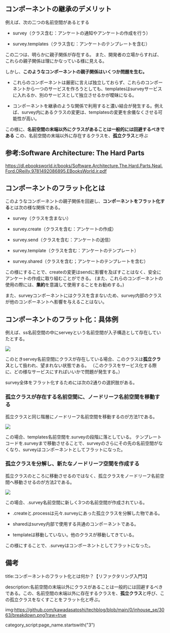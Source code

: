 


## コンポーネントの継承のデメリット

例えば、次の二つの名前空間があるとする

- survey（クラス含む：アンケートの通知やアンケートの作成を行う）

- survey.templates（クラス含む：アンケートのテンプレートを含む）

この二つは、明らかに親子関係が存在する。
また、開発者の立場からすれば、これらの親子関係は理にかなっている様に見える。


しかし、**このようなコンポーネントの親子関係はいくつか問題を生む。**

- これらのコンポーネントは厳密に言えば独立しておらず、これらのコンポーネントから一つのサービスを作ろうとしても、templatesはsurveyサービスに入れるか、別のサービスとして独立させるかが曖昧になる。

- コンポーネントを継承のような関係で利用すると濃い結合が発生する。例えば、survey内にあるクラスの変更は、templatesの変更を余儀なくさせる可能性が高い。

この様に、**名前空間の末端以外にクラスがあることは一般的には回避するべきである**
この、名前空間の末端以外に存在するクラスを、**孤立クラス**と呼ぶ


## 参考:Software Architecture: The Hard Parts

https://dl.ebooksworld.ir/books/Software.Architecture.The.Hard.Parts.Neal.Ford.OReilly.9781492086895.EBooksWorld.ir.pdf


## コンポーネントのフラット化とは

このようなコンポーネントの親子関係を回避し、**コンポーネントをフラット化する**とは次の様な関係である。

- survey（クラスを含まない）

- survey.create（クラスを含む：アンケートの作成）

- survey.send（クラスを含む：アンケートの送信）

- survey.template（クラスを含む：アンケートのテンプレート）

- survey.shared（クラスを含む；アンケートのテンプレートを含む）

この様にすることで、createの変更はsendに影響を及ぼすことはなく、安全にアンケートの作成に取り組むことができる。
(また、これらのコンポーネントの使用の際には、**集約**を意識して使用することをお勧めする。)

また、surveyコンポーネントにはクラスを含まないため、survey内部のクラスが他のコンポーネントへ影響を与えることはない。


## コンポーネントのフラット化：具体例

例えば、ss名前空間の中にserveyという名前空間が入子構造として存在していたとする。

<img src="https://github.com/kawadasatoshi/techblog/blob/main/0/inhouse_se/3100_component_flat/flat1.png?raw=true">

このときservey名前空間にクラスが存在している場合、このクラスは**孤立クラス**として扱われ、望まれない状態である。
（このクラスをサービス化する際に、どの様なサービスにすればいいかで問題が発生する。）

survey全体をフラット化するためには次の2通りの選択肢がある。

### 孤立クラスが存在する名前空間に、ノードリーフ名前空間を移動する

孤立クラスと同じ階層にノードリーフ名前空間を移動するのが方法1である。

<img src="https://github.com/kawadasatoshi/techblog/blob/main/0/inhouse_se/3100_component_flat/flat_a.png?raw=true">

この場合、templates名前空間を.surveyの段階に落としている。
テンプレートコードを.surveyまで移動させることで、surveyのさらにその先の名前空間がなくなり、surveyはコンポーネントとしてフラットになった。


### 孤立クラスを分解し、新たなノードリーフ空間を作成する

孤立クラスのところに移動させるのではなく、孤立クラスをノードリーフ名前空間へ移動させるのが方法2である。

<img src="https://github.com/kawadasatoshi/techblog/blob/main/0/inhouse_se/3100_component_flat/flat_b.png?raw=true">

この場合、.survey名前空間に新しく3つの名前空間が作成されている。

- .createと.processは元々.surveyにあった孤立クラスを分解した物である。

- sharedはsurvey内部で使用する共通のコンポーネントである。

- templateは移動していない。他のクラスが移動してきている。

この様にすることで、.surveyはコンポーネントとしてフラットになった。




















## 備考

title:コンポーネントのフラット化とは何か？【リファクタリング入門3】

description:名前空間の末端以外にクラスがあることは一般的には回避するべきである。この、名前空間の末端以外に存在するクラスを、**孤立クラス**と呼び、この孤立クラスをなくすことをフラット化と呼ぶ。

img:https://github.com/kawadasatoshi/techblog/blob/main/0/inhouse_se/3063/breakdown.png?raw=true

category_script:page_name.startswith("3")

